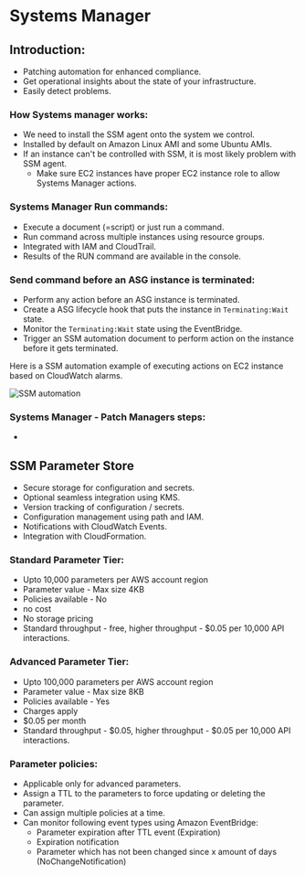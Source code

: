 # Systems Manager

## Introduction:
- Patching automation for enhanced compliance.
- Get operational insights about the state of your infrastructure.
- Easily detect problems.

### How Systems manager works:

- We need to install the SSM agent onto the system we control.
- Installed by default on Amazon Linux AMI and some Ubuntu AMIs.
- If an instance can't be controlled with SSM, it is most likely problem with SSM agent.
  - Make sure EC2 instances have proper EC2 instance role to allow Systems Manager actions.

### Systems Manager Run commands:

- Execute a document (=script) or just run a command.
- Run command across multiple instances using resource groups.
- Integrated with IAM and CloudTrail.
- Results of the RUN command are available in the console.

### Send command before an ASG instance is terminated:

- Perform any action before an ASG instance is terminated.
- Create a ASG lifecycle hook that puts the instance in `Terminating:Wait` state.
- Monitor the `Terminating:Wait` state using the EventBridge.
- Trigger an SSM automation document to perform action on the instance before it gets terminated.

Here is a SSM automation example of executing actions on EC2 instance based on CloudWatch alarms.

![SSM automation](https://d2908q01vomqb2.cloudfront.net/972a67c48192728a34979d9a35164c1295401b71/2021/08/11/SSM-Blog-Fig-1-1.jpg)

### Systems Manager - Patch Managers steps:

- 
## SSM Parameter Store

- Secure storage for configuration and secrets.
- Optional seamless integration using KMS.
- Version tracking of configuration / secrets.
- Configuration management using path and IAM.
- Notifications with CloudWatch Events.
- Integration with CloudFormation.

### Standard Parameter Tier:
- Upto 10,000 parameters per AWS account region
- Parameter value - Max size 4KB
- Policies available - No
- no cost
- No storage pricing
- Standard throughput - free, higher throughput - $0.05 per 10,000 API interactions.

### Advanced Parameter Tier:
- Upto 100,000 parameters per AWS account region
- Parameter value - Max size 8KB
- Policies available - Yes
- Charges apply
- $0.05 per month
- Standard throughput - $0.05, higher throughput - $0.05 per 10,000 API interactions.

### Parameter policies:
- Applicable only for advanced parameters.
- Assign a TTL to the parameters to force updating or deleting the parameter.
- Can assign multiple policies at a time.
- Can monitor following event types using Amazon EventBridge:
  - Parameter expiration after TTL event (Expiration)
  - Expiration notification
  - Parameter which has not been changed since x amount of days (NoChangeNotification)